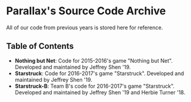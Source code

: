 # Parallax's Source Code Archive
All of our code from previous years is stored here for reference. 

## Table of Contents

* **Nothing but Net**: Code for 2015-2016's game "Nothing but Net". Developed and maintained by Jeffrey Shen '19.
* **Starstruck**: Code for 2016-2017's game "Starstruck". Developed and maintained by Jeffrey Shen '19.
* **Starstruck-B**: Team B's code for 2016-2017's game "Starstruck".  Developed and maintained by Jeffrey Shen '19 and Herbie Turner '18.
